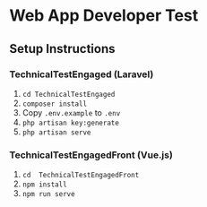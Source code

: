# Web App Developer Test

## Setup Instructions

### TechnicalTestEngaged (Laravel)
1. `cd TechnicalTestEngaged`
2. `composer install`
3. Copy `.env.example` to `.env`
4. `php artisan key:generate`
5. `php artisan serve`

### TechnicalTestEngagedFront (Vue.js)
1. `cd  TechnicalTestEngagedFront`
2. `npm install`
3. `npm run serve`
